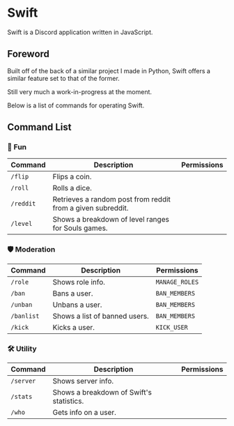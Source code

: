 # Swift
Swift is a Discord application written in JavaScript.

## Foreword

Built off of the back of a similar project I made in Python, Swift offers a similar feature set to that of the former.

Still very much a work-in-progress at the moment.

Below is a list of commands for operating Swift.

## Command List

### 🎲 Fun

| Command | Description | Permissions |
| --- | --- | --- |
| `/flip` | Flips a coin. | 
| `/roll` | Rolls a dice. |
| `/reddit` | Retrieves a random post from reddit from a given subreddit. |
| `/level` | Shows a breakdown of level ranges for Souls games. |

### 🛡️ Moderation

| Command | Description | Permissions |
| --- | --- | --- |
| `/role` | Shows role info. | `MANAGE_ROLES` |
| `/ban` | Bans a user. | `BAN_MEMBERS` |
| `/unban` | Unbans a user. | `BAN_MEMBERS` |
| `/banlist` | Shows a list of banned users. | `BAN_MEMBERS` |
| `/kick` | Kicks a user. | `KICK_USER` |

### 🛠️ Utility

| Command | Description | Permissions |
| --- | --- | --- |
| `/server` | Shows server info. |
| `/stats` | Shows a breakdown of Swift's statistics. |
| `/who` | Gets info on a user. |
